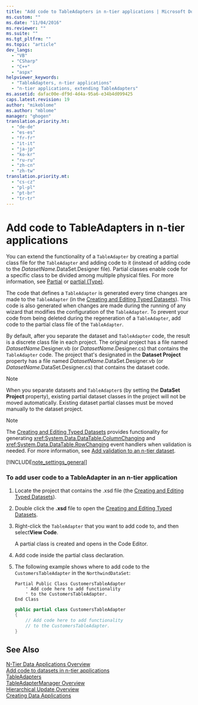 ```yaml
---
title: "Add code to TableAdapters in n-tier applications | Microsoft Docs"
ms.custom: ""
ms.date: "11/04/2016"
ms.reviewer: ""
ms.suite: ""
ms.tgt_pltfrm: ""
ms.topic: "article"
dev_langs: 
  - "VB"
  - "CSharp"
  - "C++"
  - "aspx"
helpviewer_keywords: 
  - "TableAdapters, n-tier applications"
  - "n-tier applications, extending TableAdapters"
ms.assetid: dafac00e-df9d-4d4a-95a6-e34b4d099425
caps.latest.revision: 19
author: "mikeblome"
ms.author: "mblome"
manager: "ghogen"
translation.priority.ht: 
  - "de-de"
  - "es-es"
  - "fr-fr"
  - "it-it"
  - "ja-jp"
  - "ko-kr"
  - "ru-ru"
  - "zh-cn"
  - "zh-tw"
translation.priority.mt: 
  - "cs-cz"
  - "pl-pl"
  - "pt-br"
  - "tr-tr"
---
```

# Add code to TableAdapters in n-tier applications
You can extend the functionality of a `TableAdapter` by creating a partial class file for the `TableAdapter` and adding code to it (instead of adding code to the *DatasetName*.DataSet.Designer file). Partial classes enable code for a specific class to be divided among multiple physical files. For more information, see [Partial](/dotnet/visual-basic/language-reference/modifiers/partial) or [partial (Type)](/dotnet/csharp/language-reference/keywords/partial-type).  
  
 The code that defines a `TableAdapter` is generated every time changes are made to the `TableAdapter` (in the [Creating and Editing Typed Datasets](../data-tools/creating-and-editing-typed-datasets.md)). This code is also generated when changes are made during the running of any wizard that modifies the configuration of the `TableAdapter`. To prevent your code from being deleted during the regeneration of a `TableAdapter`, add code to the partial class file of the `TableAdapter`.  
  
 By default, after you separate the dataset and `TableAdapter` code, the result is a discrete class file in each project. The original project has a file named *DatasetName*.Designer.vb (or *DatasetName*.Designer.cs) that contains the `TableAdapter` code. The project that's designated in the **Dataset Project** property has a file named *DatasetName*.DataSet.Designer.vb (or *DatasetName*.DataSet.Designer.cs) that contains the dataset code.  
  
> [!NOTE]
>  When you separate datasets and `TableAdapter`s (by setting the **DataSet Project** property), existing partial dataset classes in the project will not be moved automatically. Existing dataset partial classes must be moved manually to the dataset project.  
  
> [!NOTE]
>  The [Creating and Editing Typed Datasets](../data-tools/creating-and-editing-typed-datasets.md) provides functionality for generating <xref:System.Data.DataTable.ColumnChanging> and <xref:System.Data.DataTable.RowChanging> event handlers when validation is needed. For more information, see [Add validation to an n-tier dataset](../data-tools/add-validation-to-an-n-tier-dataset.md).  
  
 [!INCLUDE[note_settings_general](../data-tools/includes/note_settings_general_md.md)]  
  
### To add user code to a TableAdapter in an n-tier application  
  
1.  Locate the project that contains the .xsd file (the [Creating and Editing Typed Datasets](../data-tools/creating-and-editing-typed-datasets.md)).  
  
2.  Double click the **.xsd** file to open the [Creating and Editing Typed Datasets](../data-tools/creating-and-editing-typed-datasets.md).  
  
3.  Right-click the `TableAdapter` that you want to add code to, and then select**View Code**.  
  
     A partial class is created and opens in the Code Editor.  
  
4.  Add code inside the partial class declaration.  
  
5.  The following example shows where to add code to the `CustomersTableAdapter` in the `NorthwindDataSet`:  
  
    ```vb#  
    Partial Public Class CustomersTableAdapter  
        ' Add code here to add functionality   
        ' to the CustomersTableAdapter.  
    End Class  
    ```  
  
    ```c#  
    public partial class CustomersTableAdapter  
    {  
        // Add code here to add functionality  
        // to the CustomersTableAdapter.  
    }  
    ```  
  
## See Also  
 [N-Tier Data Applications Overview](../data-tools/n-tier-data-applications-overview.md)   
 [Add code to datasets in n-tier applications](../data-tools/add-code-to-datasets-in-n-tier-applications.md)   
 [TableAdapters](tableadapter-overview.md)   
 [TableAdapterManager Overview](tableadapter-overview.md)   
 [Hierarchical Update Overview](hierarchical-update.md)   
 [Creating Data Applications](../data-tools/creating-data-applications.md)